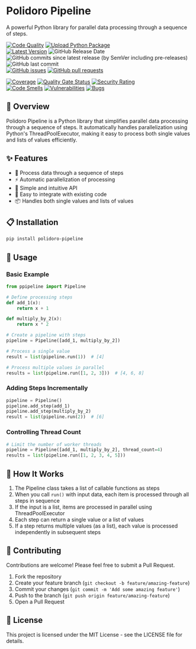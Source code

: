 # Polidoro Pipeline

A powerful Python library for parallel data processing through a sequence of steps.

[![Code Quality](https://github.com/heitorpolidoro/polidoro-pipeline/actions/workflows/code_quality.yml/badge.svg)](https://github.com/heitorpolidoro/polidoro-pipeline/actions/workflows/code_quality.yml)
[![Upload Python Package](https://github.com/heitorpolidoro/polidoro-pipeline/actions/workflows/pypi-publish.yml/badge.svg)](https://github.com/heitorpolidoro/polidoro-pipeline/actions/workflows/pypi-publish.yml)
<br>
[![Latest Version](https://img.shields.io/github/v/release/heitorpolidoro/polidoro-pipeline?label=Latest%20Version)](https://github.com/heitorpolidoro/polidoro-pipeline/releases/latest)
![GitHub Release Date](https://img.shields.io/github/release-date/heitorpolidoro/polidoro-pipeline)
![GitHub commits since latest release (by SemVer including pre-releases)](https://img.shields.io/github/commits-since/heitorpolidoro/polidoro-pipeline/latest)
![GitHub last commit](https://img.shields.io/github/last-commit/heitorpolidoro/polidoro-pipeline)
<br>
[![GitHub issues](https://img.shields.io/github/issues/heitorpolidoro/polidoro-pipeline)](https://github.com/heitorpolidoro/polidoro-pipeline/issues)
[![GitHub pull requests](https://img.shields.io/github/issues-pr/heitorpolidoro/polidoro-pipeline)](https://github.com/heitorpolidoro/polidoro-pipeline/pulls)

[![Coverage](https://sonarcloud.io/api/project_badges/measure?project=heitorpolidoro_polidoro-pipeline&metric=coverage)](https://sonarcloud.io/summary/new_code?id=heitorpolidoro_polidoro-pipeline)
[![Quality Gate Status](https://sonarcloud.io/api/project_badges/measure?project=heitorpolidoro_polidoro-pipeline&metric=alert_status)](https://sonarcloud.io/summary/new_code?id=heitorpolidoro_polidoro-pipeline)
[![Security Rating](https://sonarcloud.io/api/project_badges/measure?project=heitorpolidoro_polidoro-pipeline&metric=security_rating)](https://sonarcloud.io/summary/new_code?id=heitorpolidoro_polidoro-pipeline)
<br>
[![Code Smells](https://sonarcloud.io/api/project_badges/measure?project=heitorpolidoro_polidoro-pipeline&metric=code_smells)](https://sonarcloud.io/summary/new_code?id=heitorpolidoro_polidoro-pipeline)
[![Vulnerabilities](https://sonarcloud.io/api/project_badges/measure?project=heitorpolidoro_polidoro-pipeline&metric=vulnerabilities)](https://sonarcloud.io/summary/new_code?id=heitorpolidoro_polidoro-pipeline)
[![Bugs](https://sonarcloud.io/api/project_badges/measure?project=heitorpolidoro_polidoro-pipeline&metric=bugs)](https://sonarcloud.io/summary/new_code?id=heitorpolidoro_polidoro-pipeline)

## 🚀 Overview

Polidoro Pipeline is a Python library that simplifies parallel data processing through a sequence of steps. It automatically handles parallelization using Python's ThreadPoolExecutor, making it easy to process both single values and lists of values efficiently.

## ✨ Features

- 🔄 Process data through a sequence of steps
- ⚡ Automatic parallelization of processing
- 🧩 Simple and intuitive API
- 🔌 Easy to integrate with existing code
- 📦 Handles both single values and lists of values

## 📋 Installation

```bash
pip install polidoro-pipeline
```

## 🔧 Usage

### Basic Example

```python
from ppipeline import Pipeline

# Define processing steps
def add_1(x):
    return x + 1

def multiply_by_2(x):
    return x * 2

# Create a pipeline with steps
pipeline = Pipeline([add_1, multiply_by_2])

# Process a single value
result = list(pipeline.run(1))  # [4]

# Process multiple values in parallel
results = list(pipeline.run([1, 2, 3]))  # [4, 6, 8]
```

### Adding Steps Incrementally

```python
pipeline = Pipeline()
pipeline.add_step(add_1)
pipeline.add_step(multiply_by_2)
result = list(pipeline.run(2))  # [6]
```

### Controlling Thread Count

```python
# Limit the number of worker threads
pipeline = Pipeline([add_1, multiply_by_2], thread_count=4)
results = list(pipeline.run([1, 2, 3, 4, 5]))
```

## 🧠 How It Works

1. The Pipeline class takes a list of callable functions as steps
2. When you call `run()` with input data, each item is processed through all steps in sequence
3. If the input is a list, items are processed in parallel using ThreadPoolExecutor
4. Each step can return a single value or a list of values
5. If a step returns multiple values (as a list), each value is processed independently in subsequent steps

## 🤝 Contributing

Contributions are welcome! Please feel free to submit a Pull Request.

1. Fork the repository
2. Create your feature branch (`git checkout -b feature/amazing-feature`)
3. Commit your changes (`git commit -m 'Add some amazing feature'`)
4. Push to the branch (`git push origin feature/amazing-feature`)
5. Open a Pull Request

## 📄 License

This project is licensed under the MIT License - see the LICENSE file for details.
